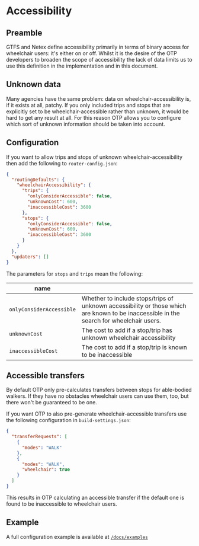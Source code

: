 # Accessibility

## Preamble

GTFS and Netex define accessibility primarily in terms of binary access for wheelchair users: it's
either on or off. Whilst it is the desire of the OTP developers to broaden the scope of
accessibility the lack of data limits us to use this definition in the implementation and in this
document.

## Unknown data

Many agencies have the same problem: data on wheelchair-accessibility is, if it exists at all,
patchy. If you only included trips and stops that are explicitly set to be wheelchair-accessible
rather than unknown, it would be hard to get any result at all. For this reason OTP allows you to 
configure which sort of unknown information should be taken into account.

## Configuration

If you want to allow trips and stops of unknown wheelchair-accessibility then add the following to
`router-config.json`:

```json
{
  "routingDefaults": {
    "wheelchairAccessibility": {
      "trips": {
        "onlyConsiderAccessible": false,
        "unknownCost": 600,
        "inaccessibleCost": 3600
      },
      "stops": {
        "onlyConsiderAccessible": false,
        "unknownCost": 600,
        "inaccessibleCost": 3600
      }
    }
  },
  "updaters": []
}
```

The parameters for `stops` and `trips` mean the following:

| name                     |                                                                                                                                         |
|--------------------------|-----------------------------------------------------------------------------------------------------------------------------------------|
| `onlyConsiderAccessible` | Whether to include stops/trips of unknown accessibility or those which are known to be inaccessible in the search for wheelchair users. |
| `unknownCost`            | The cost to add if a stop/trip has unknown wheelchair accessibility                                                                     |
| `inaccessibleCost`       | The cost to add if a stop/trip is known to be inaccessible                                                                              |

## Accessible transfers

By default OTP only pre-calculates transfers between stops for able-bodied walkers. If they have no
obstacles wheelchair users can use them, too, but there won't be guaranteed to be one.

If you want OTP to also pre-generate wheelchair-accessible transfers use the following configuration
in `build-settings.json`:

```json
{
  "transferRequests": [
    {
      "modes": "WALK"
    },
    {
      "modes": "WALK",
      "wheelchair": true
    }
  ]
}
```

This results in OTP calculating an accessible transfer if the default one is found to be inaccessible
to wheelchair users.

## Example

A full configuration example is available at [`/docs/examples`](https://github.com/opentripplanner/OpenTripPlanner/tree/dev-2.x/docs/examples/ibi)